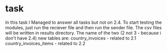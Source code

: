 # task
In this task I Managed to answer all tasks but not on 2.4.
To start testing the modules, just run the reciever file and then run the sender file.
The csv files will be written in results directory.
The name of the two (2 not 3 - because i don't have 2.4) new tables are:
country_invoices - related to 2.1
country_invoices_items - related to 2.2
